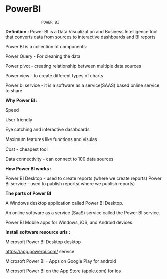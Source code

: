 # PowerBI


	                POWER BI


**Definition :**  Power BI  is a Data Visualization and Business Intelligence tool that converts data from sources to interactive dashboards and BI reports

Power BI is a collection of components:

Power Query         -  For cleaning the data 

Power pivot           -  creating relationship between multiple  data sources

Power view           -  to create different types of charts

Power bi service   -  it is a software as a service(SAAS)  based online service to share


**Why Power BI :**

Speed

User friendly

Eye catching and interactive dashboards

Maximum features like functions and visulas

Cost - cheapest tool

Data connectivity - can connect to 100 data sources 

**How Power BI works :**

Power BI Desktop - used to create reports  (where we create reports)
Power BI service   - used to publish reports( where we publish reports)

**The parts of Power BI**

A Windows desktop application called Power BI Desktop.

An online software as a service (SaaS) service called the Power BI service.

Power BI Mobile apps for Windows, iOS, and Android devices.


**Install software resource urls :**

Microsoft Power BI Desktop      desktop

https://app.powerbi.com/        service 

Microsoft Power BI - Apps on Google Play                    for android 

Microsoft Power BI on the App Store (apple.com)         for ios
